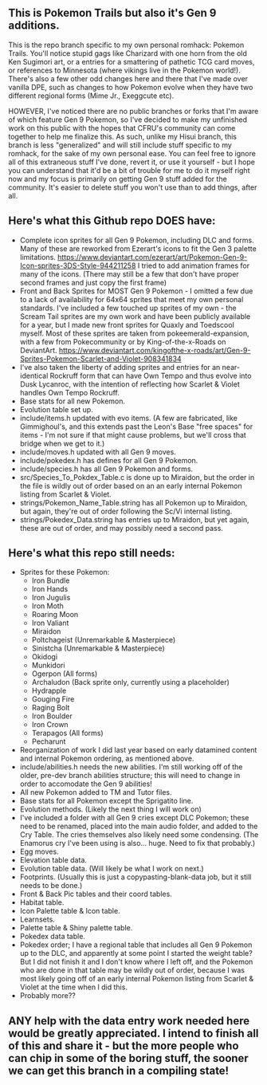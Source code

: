 ## This is Pokemon Trails but also it's Gen 9 additions.
This is the repo branch specific to my own personal romhack: Pokemon Trails. You'll notice stupid gags like Charizard with one horn from the old Ken Sugimori art, or a entries for a smattering of pathetic TCG card moves, or references to Minnesota (where vikings live in the Pokemon world!). There's also a few other odd changes here and there that I've made over vanilla DPE, such as changes to how Pokemon evolve when they have two different regional forms (Mime Jr., Exeggcute etc).

HOWEVER, I've noticed there are no public branches or forks that I'm aware of which feature Gen 9 Pokemon, so I've decided to make my unfinished work on this public with the hopes that CFRU's community can come together to help me finalize this. As such, unlike my Hisui branch, this branch is less "generalized" and will still include stuff specific to my romhack, for the sake of my own personal ease. You can feel free to ignore all of this extraneous stuff I've done, revert it, or use it yourself - but I hope you can understand that it'd be a bit of trouble for me to do it myself right now and my focus is primarily on getting Gen 9 stuff added for the community. It's easier to delete stuff you won't use than to add things, after all.

## Here's what this Github repo DOES have:

* Complete icon sprites for all Gen 9 Pokemon, including DLC and forms. Many of these are reworked from Ezerart's icons to fit the Gen 3 palette limitations. https://www.deviantart.com/ezerart/art/Pokemon-Gen-9-Icon-sprites-3DS-Style-944211258 I tried to add animation frames for many of the icons. (There may still be a few that don't have proper second frames and just copy the first frame)
* Front and Back Sprites for MOST Gen 9 Pokemon - I omitted a few due to a lack of availability for 64x64 sprites that meet my own personal standards. I've included a few touched up sprites of my own - the Scream Tail sprites are my own work and have been publicly available for a year, but I made new front sprites for Quaxly and Toedscool myself. Most of these sprites are taken from pokeemerald-expansion, with a few from Pokecommunity or by King-of-the-x-Roads on DeviantArt. https://www.deviantart.com/kingofthe-x-roads/art/Gen-9-Sprites-Pokemon-Scarlet-and-Violet-908341834
* I've also taken the liberty of adding sprites and entries for an near-identical Rockruff form that can have Own Tempo and thus evolve into Dusk Lycanroc, with the intention of reflecting how Scarlet & Violet handles Own Tempo Rockruff.
* Base stats for all new Pokemon.
* Evolution table set up.
* include/items.h updated with evo items. (A few are fabricated, like Gimmighoul's, and this extends past the Leon's Base "free spaces" for items - I'm not sure if that might cause problems, but we'll cross that bridge when we get to it.)
* include/moves.h updated with all Gen 9 moves.
* include/pokedex.h has defines for all Gen 9 Pokemon.
* include/species.h has all Gen 9 Pokemon and forms.
* src/Species_To_Pokdex_Table.c is done up to Miraidon, but the order in the file is wildly out of order based on an an early internal Pokemon listing from Scarlet & Violet.
* strings/Pokemon_Name_Table.string has all Pokemon up to Miraidon, but again, they're out of order following the Sc/Vi internal listing.
* strings/Pokedex_Data.string has entries up to Miraidon, but yet again, these are out of order, and may possibly need a second pass.

## Here's what this repo still needs:

* Sprites for these Pokemon:
	* Iron Bundle
	* Iron Hands
	* Iron Jugulis
	* Iron Moth
	* Roaring Moon
	* Iron Valiant
	* Miraidon
	* Poltchageist (Unremarkable & Masterpiece)
	* Sinistcha (Unremarkable & Masterpiece)
	* Okidogi
	* Munkidori
	* Ogerpon (All forms)
	* Archaludon (Back sprite only, currently using a placeholder)
	* Hydrapple
	* Gouging Fire
	* Raging Bolt
	* Iron Boulder
	* Iron Crown
	* Terapagos (All forms)
	* Pecharunt
* Reorganization of work I did last year based on early datamined content and internal Pokemon ordering, as mentioned above.
* include/abilities.h needs the new abilities. I'm still working off of the older, pre-dev branch abilities structure; this will need to change in order to accomodate the Gen 9 abilities!
* All new Pokemon added to TM and Tutor files.
* Base stats for all Pokemon except the Sprigatito line.
* Evolution methods. (Likely the next thing I will work on)
* I've included a folder with all Gen 9 cries except DLC Pokemon; these need to be renamed, placed into the main audio folder, and added to the Cry Table. The cries themselves also likely need some condensing. (The Enamorus cry I've been using is also... huge. Need to fix that probably.)
* Egg moves.
* Elevation table data.
* Evolution table data. (Will likely be what I work on next.)
* Footprints. (Usually this is just a copypasting-blank-data job, but it still needs to be done.)
* Front & Back Pic tables and their coord tables.
* Habitat table.
* Icon Palette table & Icon table.
* Learnsets.
* Palette table & Shiny palette table.
* Pokedex data table.
* Pokedex order; I have a regional table that includes all Gen 9 Pokemon up to the DLC, and apparently at some point I started the weight table? But I did not finish it and I don't know where I left off, and the Pokemon who are done in that table may be wildly out of order, because I was most likely going off of an early internal Pokemon listing from Scarlet & Violet at the time when I did this.
* Probably more??

## ANY help with the data entry work needed here would be greatly appreciated. I intend to finish all of this and share it - but the more people who can chip in some of the boring stuff, the sooner we can get this branch in a compiling state!
